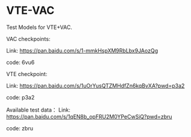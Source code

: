# VTE-VAC
Test Models for VTE+VAC.

VAC checkpoints:

Link: https://pan.baidu.com/s/1-mmkHspXM9RbLbx9JAozQg 

code: 6vu6

VTE checkpoint:

Link: https://pan.baidu.com/s/1uOrYusQTZMHdfZn6kqBvXA?pwd=p3a2

code: p3a2

Available test data：
Link: https://pan.baidu.com/s/1qEN8b_opFRU2M0YPeCwSiQ?pwd=zbru 

code: zbru 
